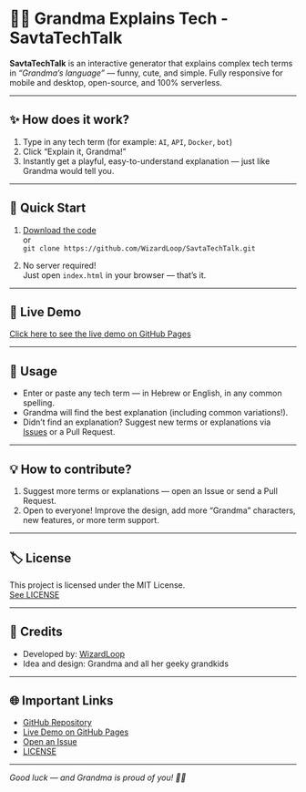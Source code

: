 # 👵💡 Grandma Explains Tech - SavtaTechTalk

**SavtaTechTalk** is an interactive generator that explains complex tech terms in *“Grandma’s language”* — funny, cute, and simple. Fully responsive for mobile and desktop, open-source, and 100% serverless.

---

## ✨ How does it work?

1. Type in any tech term (for example: `AI`, `API`, `Docker`, `bot`)
2. Click “Explain it, Grandma!”
3. Instantly get a playful, easy-to-understand explanation — just like Grandma would tell you.

---

## 🚀 Quick Start

1. [Download the code](https://github.com/WizardLoop/SavtaTechTalk/archive/refs/heads/main.zip)  
   or  
   `git clone https://github.com/WizardLoop/SavtaTechTalk.git`

2. No server required!  
   Just open `index.html` in your browser — that’s it.

---

## 📱 Live Demo

[Click here to see the live demo on GitHub Pages](https://wizardloop.github.io/SavtaTechTalk/)

---

## 🧩 Usage

- Enter or paste any tech term — in Hebrew or English, in any common spelling.
- Grandma will find the best explanation (including common variations!).
- Didn’t find an explanation? Suggest new terms or explanations via [Issues](https://github.com/WizardLoop/SavtaTechTalk/issues) or a Pull Request.

---

## 💡 How to contribute?

1. Suggest more terms or explanations — open an Issue or send a Pull Request.
2. Open to everyone! Improve the design, add more “Grandma” characters, new features, or more term support.

---

## 🏷️ License

This project is licensed under the MIT License.  
[See LICENSE](LICENSE)

---

## 🙏 Credits

- Developed by: [WizardLoop](https://github.com/WizardLoop)
- Idea and design: Grandma and all her geeky grandkids

---

## 🌐 Important Links

- [GitHub Repository](https://github.com/WizardLoop/SavtaTechTalk)
- [Live Demo on GitHub Pages](https://wizardloop.github.io/SavtaTechTalk/)
- [Open an Issue](https://github.com/WizardLoop/SavtaTechTalk/issues)
- [LICENSE](LICENSE)

---

*Good luck — and Grandma is proud of you! 👵🍪*
